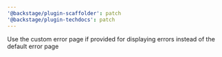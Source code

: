 ```yaml
---
'@backstage/plugin-scaffolder': patch
'@backstage/plugin-techdocs': patch
---
```


Use the custom error page if provided for displaying errors instead of the default error page
